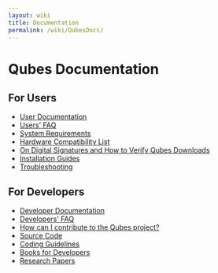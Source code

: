 ```yaml
---
layout: wiki
title: Documentation
permalink: /wiki/QubesDocs/
---
```


Qubes Documentation
===================

For Users
---------

-   [User Documentation](/wiki/UserDoc/)
-   [Users' FAQ](/wiki/UserFaq/)
-   [System Requirements](/wiki/SystemRequirements/)
-   [Hardware Compatibility List](/wiki/HCL/)
-   [On Digital Signatures and How to Verify Qubes Downloads](/wiki/VerifyingSignatures/)
-   [Installation Guides](/wiki/QubesDownloads/)
-   [Troubleshooting](/wiki/TroubleShooting/)

For Developers
--------------

-   [Developer Documentation](/wiki/SystemDoc/)
-   [Developers' FAQ](/wiki/DevelFaq/)
-   [How can I contribute to the Qubes project?](/wiki/ContributingHowto/)
-   [Source Code](/wiki/SourceCode/)
-   [Coding Guidelines](/wiki/CodingStyle/)
-   [Books for Developers](/wiki/DevelBooks/)
-   [Research Papers](/wiki/QubesResearch/)

